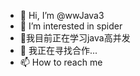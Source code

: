 - 👋 Hi, I’m @wwJava3
- 👀 I’m interested in spider
- 🌱我目前正在学习java高并发
- 💞️ 我正在寻找合作...
- 📫 How to reach me 

<!---
wwpython3/wwpython3 is a ✨ special ✨ repository because its `README.md` (this file) appears on your GitHub profile.
You can click the Preview link to take a look at your changes.
--->
